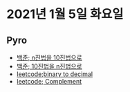 # 2021년 1월 5일 화요일

## Pyro

- [백준; n진법을 10진법으로](https://www.acmicpc.net/problem/2745)
- [백준; 10진법을 n진법으로](https://www.acmicpc.net/problem/11005)
- [leetcode;binary to decimal](https://leetcode.com/problems/convert-binary-number-in-a-linked-list-to-integer)
- [leetcode; Complement](https://leetcode.com/problems/number-complement)
